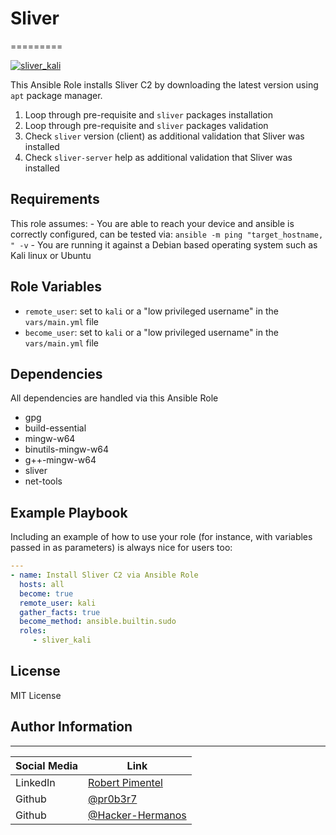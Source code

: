 # Sliver
=========

[![sliver_kali](https://img.shields.io/ansible/role/<PENDING_ROLE>)](https://galaxy.ansible.com/pr0b3r7/<PENDING_ROLE>)

This Ansible Role installs Sliver C2 by downloading the latest version using `apt` package manager.

1. Loop through pre-requisite and `sliver` packages installation
1. Loop through pre-requisite and `sliver` packages validation
1. Check `sliver` version (client) as additional validation that Sliver was installed
1. Check `sliver-server` help as additional validation that Sliver was installed

Requirements
------------

This role assumes:
	- You are able to reach your device and ansible is correctly configured, can be tested via: ` ansible -m ping "target_hostname, " -v `
	- You are running it against a Debian based operating system such as Kali linux or Ubuntu

Role Variables
--------------

- `remote_user`: set to `kali` or a "low privileged username" in the `vars/main.yml` file
- `become_user`: set to `kali` or a "low privileged username" in the `vars/main.yml` file

Dependencies
------------

All dependencies are handled via this Ansible Role

- gpg
- build-essential
- mingw-w64
- binutils-mingw-w64
- g++-mingw-w64
- sliver
- net-tools

Example Playbook
----------------

Including an example of how to use your role (for instance, with variables passed in as parameters) is always nice for users too:

```YAML
---
- name: Install Sliver C2 via Ansible Role
  hosts: all
  become: true
  remote_user: kali
  gather_facts: true
  become_method: ansible.builtin.sudo
  roles:
     - sliver_kali
```

## License

MIT License

## Author Information

-------

| Social Media | Link |
| --- | --- |
| LinkedIn | [Robert Pimentel](https://LinkedIn.com/in/pimentelrobert1) |
| Github | [@pr0b3r7](https://github.com/pr0b3r7) |
| Github | [@Hacker-Hermanos](https://github.com/Hacker-Hermanos) |
